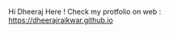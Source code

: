 Hi Dheeraj Here ! 
Check my protfolio on web  : <a href="https://dheerajraikwar.github.io/" >https://dheerajraikwar.github.io</a>

